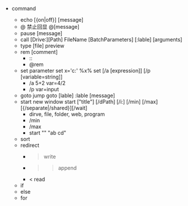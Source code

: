 - command

    - echo [{on|off}] [message]
    - @ 禁止回显 @[message]
    - pause [message]
    - call [Drive:][Path] FileName [BatchParameters] [:lable] [arguments]
    - type [file] preview
    - rem [comment]
      - ::
      - @rem
    - set parameter set x='c:\'  %x% set [/a [expression]] [/p [variable=string]]
        -   /a 5+2 var=4/2
        -   /p var=input
    - goto jump goto [lable]	:lable [message]
    - start new window start ["title"] [/dPath] [/i:] [/min] [/max][{/separate|/shared}][/wait]
        -   dirve, file, folder, web, program
        -   /min
        -   /max
        -   start "" "ab cd"
    -   sort
    -   redirect
        -   >   write
        -   >>  append
        -   <   read
    - if 
    - else
    - for